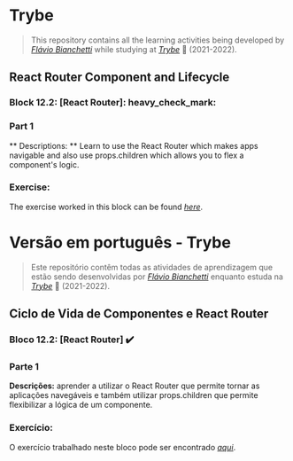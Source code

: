# Trybe

> This repository contains all the learning activities being developed by _[Flávio Bianchetti](https://www.linkedin.com/in/flaviobianchetti/)_ while studying at _[Trybe](https://www.betrybe.com/)_ :rocket: (2021-2022).

## React Router Component and Lifecycle


### Block 12.2: [React Router]: heavy_check_mark:

### Part 1

** Descriptions: ** Learn to use the React Router which makes apps navigable and also use props.children which allows you to flex a component's logic.

### Exercise:

The exercise worked in this block can be found _[here](https://github.com/tryber/exercise-pokedex-router)_.

# Versão em português - Trybe

> Este repositório contêm todas as atividades de aprendizagem que estão sendo desenvolvidas por  _[Flávio Bianchetti](https://www.linkedin.com/in/flaviobianchetti/)_ enquanto estuda na _[Trybe](https://www.betrybe.com/)_ :rocket: (2021-2022).

## Ciclo de Vida de Componentes e React Router


### Bloco 12.2: [React Router] :heavy_check_mark:

### Parte 1

**Descrições:** aprender a utilizar o React Router que permite tornar as aplicações navegáveis e também utilizar props.children que permite flexibilizar a lógica de um componente.

### Exercício:

O exercício trabalhado neste bloco pode ser encontrado _[aqui](https://github.com/tryber/exercise-pokedex-router)_.